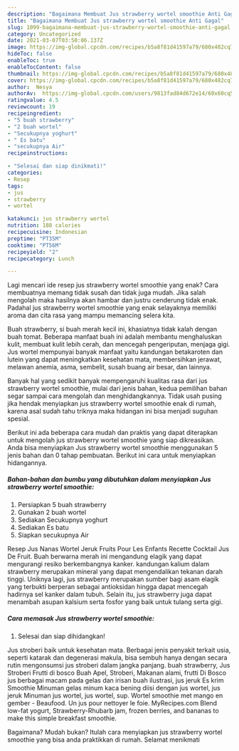 ```yaml
---
description: "Bagaimana Membuat Jus strawberry wortel smoothie Anti Gagal"
title: "Bagaimana Membuat Jus strawberry wortel smoothie Anti Gagal"
slug: 1099-bagaimana-membuat-jus-strawberry-wortel-smoothie-anti-gagal
category: Uncategorized
date: 2021-03-07T03:50:06.137Z
image: https://img-global.cpcdn.com/recipes/b5a8f81d41597a79/680x482cq70/jus-strawberry-wortel-smoothie-foto-resep-utama.jpg
hideToc: false
enableToc: true
enableTocContent: false
thumbnail: https://img-global.cpcdn.com/recipes/b5a8f81d41597a79/680x482cq70/jus-strawberry-wortel-smoothie-foto-resep-utama.jpg
cover: https://img-global.cpcdn.com/recipes/b5a8f81d41597a79/680x482cq70/jus-strawberry-wortel-smoothie-foto-resep-utama.jpg
author:  Nesya
authorAv:  https://img-global.cpcdn.com/users/9813fad84d672e14/60x60cq50/avatar.jpg
ratingvalue: 4.5
reviewcount: 19
recipeingredient:
- "5 buah strawberry"
- "2 buah wortel"
- "Secukupnya yoghurt"
- " Es batu"
- "secukupnya Air"
recipeinstructions:

- "Selesai dan siap dinikmati!"
categories:
- Resep
tags:
- jus
- strawberry
- wortel

katakunci: jus strawberry wortel 
nutrition: 188 calories
recipecuisine: Indonesian
preptime: "PT35M"
cooktime: "PT56M"
recipeyield: "2"
recipecategory: Lunch

---
```



Lagi mencari ide resep jus strawberry wortel smoothie yang enak? Cara membuatnya memang tidak susah dan tidak juga mudah. Jika salah mengolah maka hasilnya akan hambar dan justru cenderung tidak enak. Padahal jus strawberry wortel smoothie yang enak selayaknya memiliki aroma dan cita rasa yang mampu memancing selera kita.


Buah strawberry, si buah merah kecil ini, khasiatnya tidak kalah dengan buah tomat. Beberapa manfaat buah ini adalah membantu menghaluskan kulit, membuat kulit lebih cerah, dan mencegah pengeriputan, menjaga gigi. Jus wortel mempunyai banyak manfaat yaitu kandungan betakaroten dan lutein yang dapat meningkatkan kesehatan mata, membersihkan jerawat, melawan anemia, asma, sembelit, susah buang air besar, dan lainnya.

Banyak hal yang sedikit banyak mempengaruhi kualitas rasa dari jus strawberry wortel smoothie, mulai dari jenis bahan, kedua pemilihan bahan segar sampai cara mengolah dan menghidangkannya. Tidak usah pusing jika hendak menyiapkan jus strawberry wortel smoothie enak di rumah, karena asal sudah tahu triknya maka hidangan ini bisa menjadi suguhan spesial.


Berikut ini ada beberapa cara mudah dan praktis yang dapat diterapkan untuk mengolah jus strawberry wortel smoothie yang siap dikreasikan. Anda bisa menyiapkan Jus strawberry wortel smoothie menggunakan 5 jenis bahan dan 0 tahap pembuatan. Berikut ini cara untuk menyiapkan hidangannya.

<!--inarticleads1-->

##### Bahan-bahan dan bumbu yang dibutuhkan dalam menyiapkan Jus strawberry wortel smoothie:

1. Persiapkan 5 buah strawberry
1. Gunakan 2 buah wortel
1. Sediakan Secukupnya yoghurt
1. Sediakan  Es batu
1. Siapkan secukupnya Air


Resep Jus Nanas Wortel Jeruk Fruits Pour Les Enfants Recette Cocktail Jus De Fruit. Buah berwarna merah ini mengandung elagik yang dapat mengurangi resiko berkembangnya kanker. kandungan kalium dalam strawberry merupakan mineral yang dapat mengendalikan tekanan darah tinggi. Uniknya lagi, jus strawberry merupakan sumber bagi asam elagik yang terbukti berperan sebagai antioksidan hingga dapat mencegah hadirnya sel kanker dalam tubuh. Selain itu, jus strawberry juga dapat menambah asupan kalsium serta fosfor yang baik untuk tulang serta gigi. 

<!--inarticleads2-->

##### Cara memasak Jus strawberry wortel smoothie:


1. Selesai dan siap dihidangkan!

Jus stroberi baik untuk kesehatan mata. Berbagai jenis penyakit terkait usia, seperti katarak dan degenerasi makula, bisa sembuh hanya dengan secara rutin mengonsumsi jus stroberi dalam jangka panjang. buah strawberry, Jus Stroberi Frutti di bosco Buah Apel, Stroberi, Makanan alami, frutti Di Bosco jus berbagai macam pada gelas dan irisan buah ilustrasi, jus jeruk Es krim Smoothie Minuman gelas minum kaca bening diisi dengan jus wortel, jus jeruk Minuman jus wortel, jus wortel, sup. Wortel smoothie met mango en gember - Beaufood. Un jus pour nettoyer le foie. MyRecipes.com Blend low-fat yogurt, Strawberry-Rhubarb jam, frozen berries, and bananas to make this simple breakfast smoothie. 

Bagaimana? Mudah bukan? Itulah cara menyiapkan jus strawberry wortel smoothie yang bisa anda praktikkan di rumah. Selamat menikmati
